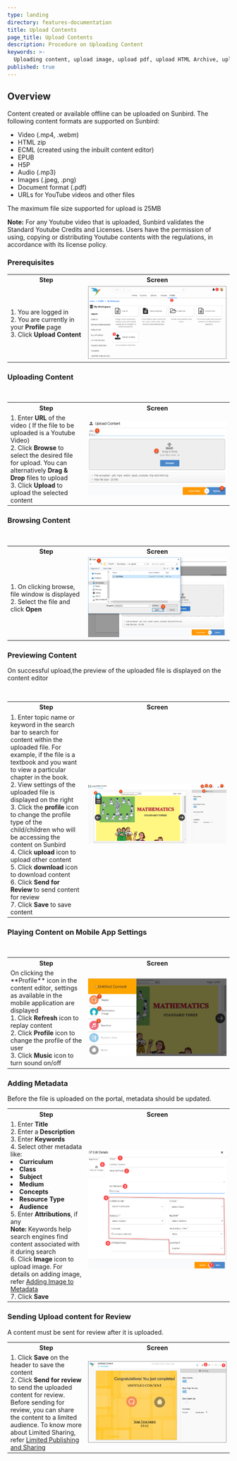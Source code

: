 ```yaml
---
type: landing
directory: features-documentation
title: Upload Contents
page_title: Upload Contents
description: Procedure on Uploading Content
keywords: >-
  Uploading content, upload image, upload pdf, upload HTML Archive, upload video, MIME type
published: true
---
```

## Overview

Content created or available offline can be uploaded on Sunbird. The following content formats are supported on Sunbird:

- Video (.mp4, .webm)
- HTML zip
- ECML (created using the inbuilt content editor)
- EPUB
- H5P
- Audio (.mp3)
- Images (.jpeg, .png)
- Document format (.pdf)
- URLs for YouTube videos and other files

The maximum file size supported for upload is 25MB

**Note:** For any Youtube video that is uploaded, Sunbird validates the Standard Youtube Credits and Licenses. Users have the permission of using, copying or distributing Youtube contents with the regulations, in accordance with its license policy.

### Prerequisites
<table>
  <tr>
    <th style="width:35%;">Step</th>
    <th style="width:65%;">Screen</th>
 </tr>
 <tr>
    <td>1. You are logged in <br>2. You are currently in your <strong>Profile</strong> page <br>3. Click <strong>Upload Content</strong>
       </td>
      <td><img src="pages/features-documentation/images/upload_workspace.png"></td>
  </tr>
  </table>
  
### Uploading Content
  <table>
  <tr>
    <th style="width:35%;">Step</th>
    <th style="width:65%;">Screen</th>
 </tr>
 <tr>
    <td>1. Enter <strong>URL</strong> of the video ( If the file to be uploaded is a Youtube Video) <br>2. Click <strong>Browse</strong> to select the desired file for upload. You can alternatively <strong>Drag & Drop</strong> files to upload <br>3. Click <strong>Upload</strong> to upload the selected content</td>
      <td><img src="pages/features-documentation/images/upload_upldcontent.png"></td>
  </tr>
  </table>

### Browsing Content
<table>
  <tr>
    <th style="width:35%;">Step</th>
    <th style="width:65%;">Screen</th>
 </tr>
 <tr>
    <td>1. On clicking browse, file window is displayed <br>2. Select the file and click <strong>Open</strong> 
       </td>
      <td><img src="pages/features-documentation/images/upload_selectimage.png"></td>
  </tr>
  </table>
  
### Previewing Content
  
  On successful upload,the preview of the uploaded file is displayed on the content editor
  <table>
  <tr>
    <th style="width:35%;">Step</th>
    <th style="width:65%;">Screen</th>
 </tr>
 <tr>
    <td>1. Enter topic name or keyword in the search bar to search for content within the uploaded file. For example, if the file is a textbook and you want to view a particular chapter in the book. <br>2. View settings of the uploaded file is displayed on the right <br>3. Click the <strong>profile</strong> icon to change the profile type of the child/children who will be accessing the content on Sunbird <br>4. Click <strong>upload</strong> icon to upload other content <br>5. Click <strong>download</strong> icon to download content <br>6. Click <strong>Send for Review</strong> to send content for review <br>7. Click <strong>Save</strong> to save content
       </td>
      <td><img src="pages/features-documentation/images/upload_contentpreview.png"></td>
  </tr>
  </table>

### Playing Content on Mobile App Settings

<table>
  <tr>
    <th style="width:35%;">Step</th>
    <th style="width:65%;">Screen</th>
 </tr>
 <tr>
    <td>On clicking the **Profile** icon in the content editor, settings as available in the mobile application are displayed<br> 1. Click <strong>Refresh</strong> icon to replay content <br>2. Click <strong>Profile</strong> icon to change the profile of the user <br>3. Click <strong>Music</strong> icon to turn sound on/off
        </td>
      <td><img src="pages/features-documentation/images/upload_playerview.png"></td>
  </tr>
  </table>
  
### Adding Metadata

Before the file is uploaded on the portal, metadata should be updated.
  <table>
  <tr>
    <th style="width:35%;">Step</th>
    <th style="width:65%;">Screen</th>
 </tr>
 <tr>
   <td>1. Enter <b>Title</b> <br>2. Enter a <b>Description</b> <br>3. Enter <b>Keywords</b> <br>4. Select other metadata like: 
     <li><b>Curriculum</b></li>
     <li><b>Class</b></li>
     <li><b>Subject</b></li>
     <li><b>Medium</b></li>
     <li><b>Concepts</b></li>
     <li><b>Resource Type</b></li>
     <li><b>Audience</b></li>
     5. Enter <b>Attributions</b>, if any <br><b>Note:</b> Keywords help search engines find content associated with it during search <br>6. Click <b>Image</b> icon to upload image. For details on adding image, refer  <a href="features-documentation/metadata_addingimages" target="_blank">Adding Image to Metadata</a> <br>7. Click <b>Save</b>
        </td>
      <td><img src="pages/features-documentation/images/upload_metadata.png"></td>
  </tr>
  </table>
  
### Sending Upload content for Review

A content must be sent for review after it is uploaded. 
<table>
  <tr>
    <th style="width:35%;">Step</th>
    <th style="width:65%;">Screen</th>
 </tr>
 <tr>
   <td>1. Click <b>Save</b> on the header to save the content <br>2. Click <b>Send for review</b> to send the uploaded content for review. Before sending for review, you can share the content to a limited audience. To know more about Limited Sharing, refer <a href="features-documentation/limitedpublishnshare" target="_blank">Limited Publishing and Sharing</a></td>
   <td><img src="pages/features-documentation/images/upload_send4review.png"></td>
  </tr>
  </table>
   
 
 
